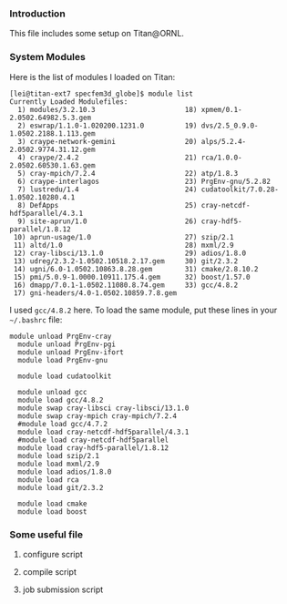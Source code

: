 ### Introduction

This file includes some setup on Titan@ORNL.

### System Modules

Here is the list of modules I loaded on Titan:
```
[lei@titan-ext7 specfem3d_globe]$ module list
Currently Loaded Modulefiles:
  1) modules/3.2.10.3                      18) xpmem/0.1-2.0502.64982.5.3.gem
  2) eswrap/1.1.0-1.020200.1231.0          19) dvs/2.5_0.9.0-1.0502.2188.1.113.gem
  3) craype-network-gemini                 20) alps/5.2.4-2.0502.9774.31.12.gem
  4) craype/2.4.2                          21) rca/1.0.0-2.0502.60530.1.63.gem
  5) cray-mpich/7.2.4                      22) atp/1.8.3
  6) craype-interlagos                     23) PrgEnv-gnu/5.2.82
  7) lustredu/1.4                          24) cudatoolkit/7.0.28-1.0502.10280.4.1
  8) DefApps                               25) cray-netcdf-hdf5parallel/4.3.1
  9) site-aprun/1.0                        26) cray-hdf5-parallel/1.8.12
 10) aprun-usage/1.0                       27) szip/2.1
 11) altd/1.0                              28) mxml/2.9
 12) cray-libsci/13.1.0                    29) adios/1.8.0
 13) udreg/2.3.2-1.0502.10518.2.17.gem     30) git/2.3.2
 14) ugni/6.0-1.0502.10863.8.28.gem        31) cmake/2.8.10.2
 15) pmi/5.0.9-1.0000.10911.175.4.gem      32) boost/1.57.0
 16) dmapp/7.0.1-1.0502.11080.8.74.gem     33) gcc/4.8.2
 17) gni-headers/4.0-1.0502.10859.7.8.gem
```
I used `gcc/4.8.2` here. To load the same module, put these lines in your `~/.bashrc` file:
```
module unload PrgEnv-cray
  module unload PrgEnv-pgi
  module unload PrgEnv-ifort
  module load PrgEnv-gnu

  module load cudatoolkit

  module unload gcc
  module load gcc/4.8.2
  module swap cray-libsci cray-libsci/13.1.0
  module swap cray-mpich cray-mpich/7.2.4
  #module load gcc/4.7.2
  module load cray-netcdf-hdf5parallel/4.3.1
  #module load cray-netcdf-hdf5parallel
  module load cray-hdf5-parallel/1.8.12
  module load szip/2.1
  module load mxml/2.9
  module load adios/1.8.0
  module load rca
  module load git/2.3.2

  module load cmake
  module load boost
```
 
### Some useful file

  1. configure script

  2. compile script
  
  3. job submission script


